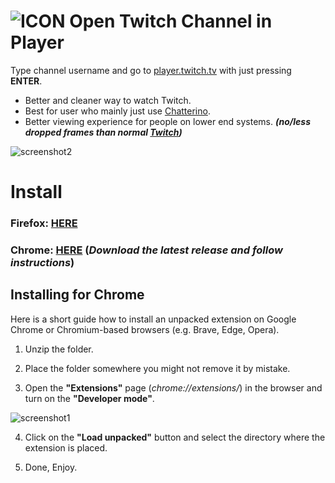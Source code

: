 ![ICON](https://user-images.githubusercontent.com/64147848/228734189-3e2a9995-6b78-44ee-a072-11ad0318cca2.png)
Open Twitch Channel in Player
============

Type channel username and go to [player.twitch.tv](https://player.twitch.tv/?channel=xqc&parent=twitch.tv) with just pressing **ENTER**.

- Better and cleaner way to watch Twitch.
- Best for user who mainly just use [Chatterino](https://chatterino.com/).
- Better viewing experience for people on lower end systems. ***(no/less dropped frames than normal [Twitch](https://twitch.tv))***

![screenshot2](https://user-images.githubusercontent.com/64147848/229286595-293df52d-c63a-4411-8e72-7d59e31d59cd.png)

# Install
### Firefox:  [**HERE**](https://addons.mozilla.org/en-US/firefox/addon/open-twitch-channel-in-player/)
### Chrome: [**HERE**](https://github.com/yungsamd17/Open-Twitch-Channel-in-Player/releases) (*Download the latest release and follow instructions*)

## Installing for Chrome
Here is a short guide how to install an unpacked extension on Google Chrome or Chromium-based browsers (e.g. Brave, Edge, Opera).

1. Unzip the folder.

2. Place the folder somewhere you might not remove it by mistake.

3. Open the **"Extensions"** page (*chrome://extensions/*) in the browser and turn on the **"Developer mode"**.

![screenshot1](https://user-images.githubusercontent.com/64147848/228734049-1e16ee90-804b-4412-bd86-c799dda84d77.png)

4. Click on the **"Load unpacked"** button and select the directory where the extension is placed.

5. Done, Enjoy.
